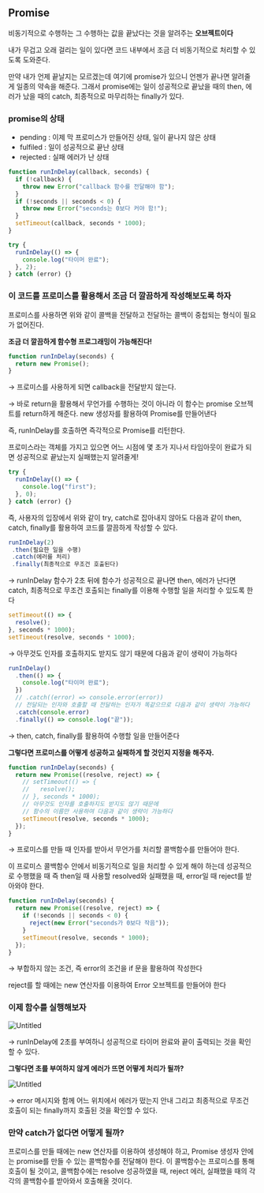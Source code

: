 ## Promise

비동기적으로 수행하는 그 수행하는 값을 끝났다는 것을 알려주는 **오브젝트이다**

내가 무겁고 오래 걸리는 일이 있다면 코드 내부에서 조금 더 비동기적으로 처리할 수 있도록 도와준다.

만약 내가 언제 끝날지는 모르겠는데 여기에 promise가 있으니 언젠가 끝나면 알려줄게 일종의 약속을 해준다. 그래서 promise에는 일이 성공적으로 끝났을 때의 then, 에러가 났을 때의 catch, 최종적으로 마무리하는 finally가 있다.

### **promise의 상태**

- pending : 이제 막 프로미스가 만들어진 상태, 일이 끝나지 않은 상태
- fulfiled : 일이 성공적으로 끝난 상태
- rejected : 실패 에러가 난 상태

```jsx
function runInDelay(callback, seconds) {
  if (!callback) {
    throw new Error("callback 함수를 전달해야 함");
  }
  if (!seconds || seconds < 0) {
    throw new Error("seconds는 0보다 커야 함!");
  }
  setTimeout(callback, seconds * 1000);
}

try {
  runInDelay(() => {
    console.log("타이머 완료");
  }, 2);
} catch (error) {}
```

### **이 코드를 프로미스를 활용해서 조금 더 깔끔하게 작성해보도록 하자**

프로미스를 사용하면 위와 같이 콜백을 전달하고 전달하는 콜백이 중첩되는 형식이 필요가 없어진다.

**조금 더 깔끔하게 함수형 프로그래밍이 가능해진다!**

```jsx
function runInDelay(seconds) {
  return new Promise();
}
```

→ 프로미스를 사용하게 되면 callback을 전달받지 않는다.

→ 바로 return을 활용해서 무언가를 수행하는 것이 아니라 이 함수는 promise 오브젝트를 return하게 해준다. new 생성자를 활용하여 Promise를 만들어낸다

즉, runInDelay를 호출하면 즉각적으로 Promise를 리턴한다.

프로미스라는 객체를 가지고 있으면 어느 시점에 몇 초가 지나서 타임아웃이 완료가 되면 성공적으로 끝났는지 실패했는지 알려줄게!

```jsx
try {
  runInDelay(() => {
    console.log("first");
  }, 0);
} catch (error) {}
```

즉, 사용자의 입장에서 위와 같이 try, catch로 잡아내지 않아도 다음과 같이 then, catch, finally를 활용하여 코드를 깔끔하게 작성할 수 있다.

```jsx
runInDelay(2)
 .then(필요한 일을 수행)
 .catch(에러를 처리)
 .finally(최종적으로 무조건 호출된다)
```

→ runInDelay 함수가 2초 뒤에 함수가 성공적으로 끝나면 then, 에러가 난다면 catch, 최종적으로 무조건 호출되는 finally를 이용해 수행할 일을 처리할 수 있도록 한다

```jsx
setTimeout(() => {
  resolve();
}, seconds * 1000);
setTimeout(resolve, seconds * 1000);
```

→ 아무것도 인자를 호출하지도 받지도 않기 때문에 다음과 같이 생략이 가능하다

```jsx
runInDelay()
  .then(() => {
    console.log("타이머 완료");
  })
  // .catch((error) => console.error(error))
  // 전달되는 인자와 호출할 때 전달하는 인자가 똑같으므로 다음과 같이 생략이 가능하다
  .catch(console.error)
  .finally(() => console.log("끝"));
```

→ then, catch, finally를 활용하여 수행할 일을 만들어준다

**그렇다면 프로미스를 어떻게 성공하고 실패하게 할 것인지 지정을 해주자.**

```jsx
function runInDelay(seconds) {
  return new Promise((resolve, reject) => {
    // setTimeout(() => {
    //   resolve();
    // }, seconds * 1000);
    // 아무것도 인자를 호출하지도 받지도 않기 때문에
    // 함수의 이름만 사용하여 다음과 같이 생략이 가능하다
    setTimeout(resolve, seconds * 1000);
  });
}
```

→ 프로미스를 만들 때 인자를 받아서 무언가를 처리할 콜백함수를 만들어야 한다.

이 프로미스 콜백함수 안에서 비동기적으로 일을 처리할 수 있게 해야 하는데 성공적으로 수행했을 때 즉 then일 때 사용할 resolved와 실패했을 때, error일 때 reject를 받아와야 한다.

```jsx
function runInDelay(seconds) {
  return new Promise((resolve, reject) => {
    if (!seconds || seconds < 0) {
      reject(new Error("seconds가 0보다 작음"));
    }
    setTimeout(resolve, seconds * 1000);
  });
}
```

→ 부합하지 않는 조건, 즉 error의 조건을 if 문을 활용하여 작성한다

reject를 할 때에는 new 연산자를 이용하여 Error 오브젝트를 만들어야 한다

### 이제 함수를 실행해보자

![Untitled](https://s3-us-west-2.amazonaws.com/secure.notion-static.com/b0ce2b96-d89b-4751-b11f-61d68cbb1cfe/Untitled.png)

→ runInDelay에 2초를 부여하니 성공적으로 타이머 완료와 끝이 출력되는 것을 확인할 수 있다.

**그렇다면 초를 부여하지 않게 에러가 뜨면 어떻게 처리가 될까?**

![Untitled](https://s3-us-west-2.amazonaws.com/secure.notion-static.com/dc9e16c4-b488-4b4b-8097-f65e5fa744f6/Untitled.png)

→ error 메시지와 함께 어느 위치에서 에러가 떴는지 안내 그리고 최종적으로 무조건 호출이 되는 finally까지 호출된 것을 확인할 수 있다.

### 만약 catch가 없다면 어떻게 될까?

프로미스를 만들 때에는 new 연산자를 이용하여 생성해야 하고, Promise 생성자 안에는 promise를 만들 수 있는 콜백함수를 전달해야 한다. 이 콜백함수는 프로미스를 통해 호출이 될 것이고, 콜백함수에는 resolve 성공하였을 때, reject 에러, 실패했을 때의 각각의 콜백함수를 받아와서 호출해올 것이다.
